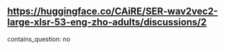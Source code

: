 ## https://huggingface.co/CAiRE/SER-wav2vec2-large-xlsr-53-eng-zho-adults/discussions/2

contains_question: no